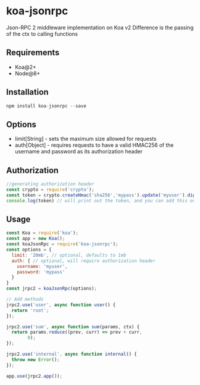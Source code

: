# koa-jsonrpc
Json-RPC 2 middleware implementation on Koa v2
Difference is the passing of the ctx to calling functions

## Requirements
- Koa@2+
- Node@8+


## Installation
```js
npm install koa-jsonrpc --save
```

## Options

- limit[String] - sets the maximum size allowed for requests
- auth[Object] - requires requests to have a valid HMAC256 of the username and password as its authorization header

## Authorization
```js
//generating authorization header
const crypto = require('crypto');
const token = crypto.createHmac('sha256','mypass').update('myuser').digest('hex')
console.log(token) // will print out the token, and you can add this on the header of your request.
```

## Usage
```js
const Koa = require('koa');
const app = new Koa();
const koaJsonRpc = require('koa-jsonrpc');
const options = {
  limit: '20mb', // optional, defaults to 1mb
  auth: { // optional, will require authorization header
    username: 'myuser',
    password: 'mypass'
  }
}
const jrpc2 = koaJsonRpc(options);

// Add methods
jrpc2.use('user', async function user() {
  return 'root';
});

jrpc2.use('sum', async function sum(params, ctx) {
  return params.reduce((prev, curr) => prev + curr,
        0);
});

jrpc2.use('internal', async function internal() {
  throw new Error();
});

app.use(jrpc2.app());
```
